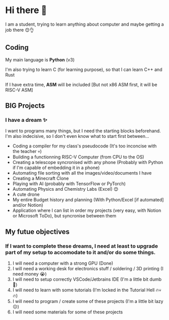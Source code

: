 # Hi there 👋
I am a student, trying to learn anything about computer and maybe getting a job there 😊👌

## Coding
My main language is **Python** (v3)

I'm also trying to learn C (for learning purpose), so that I can learn C++ and Rust

If I have extra time, **ASM** will be included [But not x86 ASM first, it will be RISC-V ASM]

## **BIG** Projects
### I have a dream ✨
I want to programs many things, but I need the starting blocks beforehand. I'm also indecisive, so I don't even know what to start first between...

- Coding a compiler for my class's pseudocode (It's too inconcise with the teacher 💀)
- Building a functionning RISC-V Computer (from CPU to the OS)
- Creating a telescope syncronised with any phone (Probably with Python if I'm capable of embedding it in a phone)
- Automating file sorting with all the images/video/documents I have
- Creating a Minecraft Clone
- Playing with AI (probably with TensorFlow or PyTorch)
- Automating Physics and Chemistry Labs (Excel) 😊
- A cute drone
- My entire Budget history and planning (With Python/Excel [if automated] and/or Notion)
- Application where I can list in order my projects (very easy, with Notion or Microsoft ToDo), but syncronise between them

## My futue objectives
### If I want to complete these dreams, I need at least to upgrade part of my setup to accomodate to it and/or do some things.

1. I will need a computer with a strong GPU (Done)
2. I will need a working desk for electronics stuff / soldering / 3D printing (I need money 😭)
3. I will need to setup correctly VSCode/Jetbrains IDE (I'm a little bit dumb 🫢)
4. I will need to learn with some tutorials (I'm locked in the Tutorial Hell 🔥💀🔥)
5. I will need to program / create some of these projects (I'm a little bit lazy 😔)
6. I will need some materials for some of these projects
